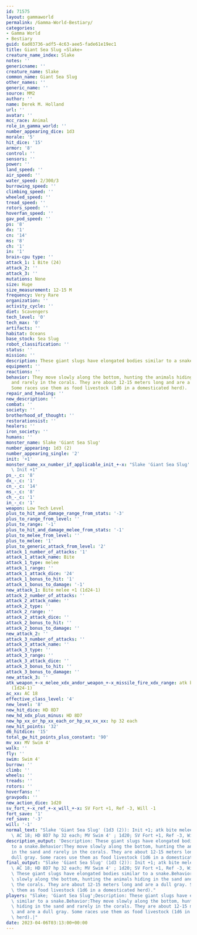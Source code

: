 ```yaml
---
id: 71575
layout: gammaworld
permalink: /Gamma-World-Bestiary/
categories:
- Gamma World
- Bestiary
guid: 6ad03736-adf5-4c63-aee5-fade61e19ec1
title: Giant Sea Slug «Slake»
creature_name_index: Slake
notes: ''
genericname: ''
creature_name: Slake
common_name: Giant Sea Slug
other_names: ''
generic_name: ''
source: MM2
author: ''
name: Derek M. Holland
url: ''
avatar: ''
mcc_race: Animal
role_in_gamma_world: ''
number_appearing_dice: 1d3
morale: '5'
hit_dice: '15'
armor: '8'
control: ''
sensors: ''
power: ''
land_speed: ''
air_speed: ''
water_speed: 2/300/3
burrowing_speed: ''
climbing_speed: ''
wheeled_speed: ''
tread_speed: ''
rotors_speed: ''
hoverfan_speed: ''
gav_pod_speed: ''
ps: '8'
dx: '1'
cn: '14'
ms: '8'
ch: '1'
in: '1'
brain-cpu type: ''
attack_1: 1 Bite (24)
attack_2: ''
attack_3: ''
mutations: None
size: Huge
size_measurement: 12-15 M
frequency: Very Rare
organization: ''
activity_cycle: ''
diet: Scavengers
tech_level: '0'
tech_max: '0'
artifacts: ''
habitat: Oceans
base_stock: Sea Slug
robot_classification: ''
status: ''
mission: ''
description: These giant slugs have elongated bodies similar to a snake.
equipment: ''
reactions: ''
behavior: They move slowly along the bottom, hunting the animals hiding in the sand
  and rarely in the corals. They are about 12-15 meters long and are a dull gray.
  Some races use them as food livestock (1d6 in a domesticated herd).
repair_and_healing: ''
new_description: ''
combat: ''
society: ''
brotherhood_of_thought: ''
restorationsist: ''
healers: ''
iron_society: ''
humans: ''
monster_name: Slake 'Giant Sea Slug'
number_appearing: 1d3 (2)
number_appearing_single: '2'
init: '+1'
monster_name_xx_number_if_applicable_init_+-x: "Slake 'Giant Sea Slug' (1d3 (2)):\
  \ Init +1"
ps_-_c: '8'
dx_-_c: '1'
cn_-_c: '14'
ms_-_c: '8'
ch_-_c: '1'
in_-_c: '1'
weapon: Low Tech Level
plus_to_hit_and_damage_range_from_stats: '-3'
plus_to_range_from_level: ''
plus_to_range: '-1'
plus_to_hit_and_damage_melee_from_stats: '-1'
plus_to_melee_from_level: ''
plus_to_melee: '1'
plus_to_generic_attack_from_level: '2'
attack_1_number_of_attacks: '1'
attack_1_attack_name: Bite
attack_1_type: melee
attack_1_range: ''
attack_1_attack_dice: '24'
attack_1_bonus_to_hit: '1'
attack_1_bonus_to_damage: '-1'
new_attack_1: Bite melee +1 (1d24-1)
attack_2_number_of_attacks: ''
attack_2_attack_name: ''
attack_2_type: ''
attack_2_range: ''
attack_2_attack_dice: ''
attack_2_bonus_to_hit: ''
attack_2_bonus_to_damage: ''
new_attack_2: ''
attack_3_number_of_attacks: ''
attack_3_attack_name: ''
attack_3_type: ''
attack_3_range: ''
attack_3_attack_dice: ''
attack_3_bonus_to_hit: ''
attack_3_bonus_to_damage: ''
new_attack_3: ''
atk_weapon_+-x_melee_xdx_andor_weapon_+-x_missile_fire_xdx_range: atk bite melee +1
  (1d24-1)
ac_xx: AC 18
effective_class_level: '4'
new_level: '8'
new_hit_dice: HD 8D7
new_hd_xdx_plus_minus: HD 8D7
new_hp_xx_or_hp_xx_each_or_hp_xx_xx_xx: hp 32 each
new_hit_points: '32'
d6_hitdice: '15'
total_gw_hit_points_plus_constant: '90'
mv_xx: MV Swim 4'
walk: ''
fly: ''
swim: Swim 4'
burrow: ''
climb: ''
wheels: ''
treads: ''
rotors: ''
hoverfans: ''
gravpods: ''
new_action_dice: 1d20
sv_fort_+-x_ref_+-x_will_+-x: SV Fort +1, Ref -3, Will -1
fort_save: '1'
ref_save: '-3'
will: '-1'
normal_text: "Slake 'Giant Sea Slug' (1d3 (2)): Init +1; atk bite melee +1 (1d24-1);\
  \ AC 18; HD 8D7 hp 32 each; MV Swim 4' ; 1d20; SV Fort +1, Ref -3, Will -1"
description_output: 'Description: These giant slugs have elongated bodies similar
  to a snake.Behavior:They move slowly along the bottom, hunting the animals hiding
  in the sand and rarely in the corals. They are about 12-15 meters long and are a
  dull gray. Some races use them as food livestock (1d6 in a domesticated herd).'
final_output: "Slake 'Giant Sea Slug' (1d3 (2)): Init +1; atk bite melee +1 (1d24-1);\
  \ AC 18; HD 8D7 hp 32 each; MV Swim 4' ; 1d20; SV Fort +1, Ref -3, Will -1NoneDescription:\
  \ These giant slugs have elongated bodies similar to a snake.Behavior:They move\
  \ slowly along the bottom, hunting the animals hiding in the sand and rarely in\
  \ the corals. They are about 12-15 meters long and are a dull gray. Some races use\
  \ them as food livestock (1d6 in a domesticated herd)."
players: "Slake; 'Giant Sea Slug';Description: These giant slugs have elongated bodies\
  \ similar to a snake.Behavior:They move slowly along the bottom, hunting the animals\
  \ hiding in the sand and rarely in the corals. They are about 12-15 meters long\
  \ and are a dull gray. Some races use them as food livestock (1d6 in a domesticated\
  \ herd).|"
date: 2023-04-06T03:13:00+00:00
---
```

</br>